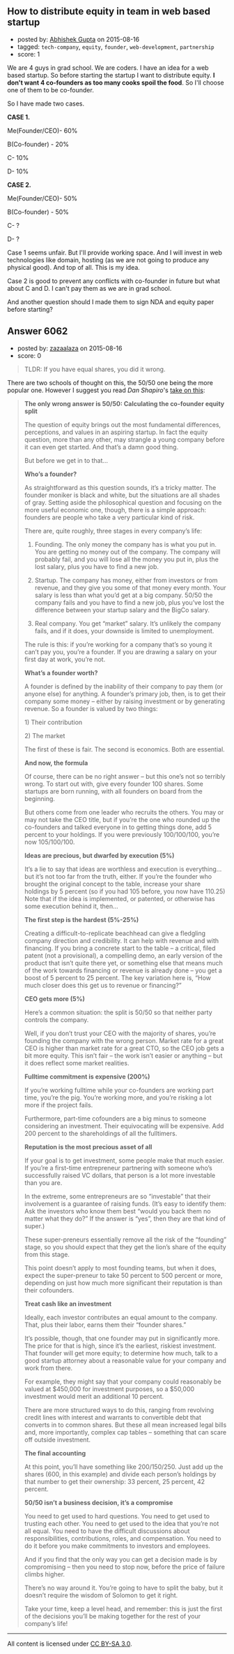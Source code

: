 ## How to distribute equity in team in web based startup

- posted by: [Abhishek Gupta](https://stackexchange.com/users/5623747/abhishek-gupta) on 2015-08-16
- tagged: `tech-company`, `equity`, `founder`, `web-development`, `partnership`
- score: 1

We are 4 guys in grad school. We are coders. I have an idea for a web based startup. So before starting the startup I want to distribute equity. **I don't want 4 co-founders as too many cooks spoil the food**. So I'll choose one of them to be co-founder.

So I have made two cases.

**CASE 1.**

Me(Founder/CEO)- 60%

B(Co-founder) - 20%

C- 10%

D- 10%

**CASE 2.**

Me(Founder/CEO)- 50%

B(Co-founder) - 50%

C- ?

D- ?

Case 1 seems unfair. But I'll provide working space. And I will invest in web technologies like domain, hosting (as we are not going to produce any physical good). And top of all. This is my idea.

Case 2 is good to prevent any conflicts with co-founder in future but what about C and D. I can't pay them as we are in grad school.

And another question should I made them to sign NDA and equity paper before starting?


## Answer 6062

- posted by: [zazaalaza](https://stackexchange.com/users/4672194/zazaalaza) on 2015-08-16
- score: 0

<blockquote>
  <p>TLDR: If you have equal shares, you did it wrong.</p>
</blockquote>

<p>There are two schools of thought on this, the 50/50 one being the more popular one. However I suggest you read <em>Dan Shapiro</em>'s <a href="http://www.geekwire.com/2011/wrong-answer-5050-calculating-cofounder-equity-split/" rel="nofollow">take on this</a>: </p>

<blockquote>
  <p><strong>The only wrong answer is 50/50: Calculating the co-founder equity split</strong></p>
  
  <p>The question of equity brings out the most fundamental differences,
  perceptions, and values in an aspiring startup. In fact the equity
  question, more than any other, may strangle a young company before it
  can even get started. And that’s a damn good thing.</p>
  
  <p>But before we get in to that…</p>
  
  <p><strong>Who’s a founder?</strong></p>
  
  <p>As straightforward as this question sounds, it’s a tricky matter. The
  founder moniker is black and white, but the situations are all shades
  of gray. Setting aside the philosophical question and focusing on the
  more useful economic one, though, there is a simple approach: founders
  are people who take a very particular kind of risk.</p>
  
  <p>There are, quite roughly, three stages in every company’s life:</p>
  
  <ol>
  <li><p>Founding.  The only money the company has is what you put in.  You are getting no money out of the company.  The company will probably
  fail, and you will lose all the money you put in, plus the lost
  salary, plus you have to find a new job.</p></li>
  <li><p>Startup. The company has money, either from investors or from revenue, and they give you some of that money every month. Your salary
  is less than what you’d get at a big company. 50/50 the company fails
  and you have to find a new job, plus you’ve lost the difference
  between your startup salary and the BigCo salary.</p></li>
  <li><p>Real company. You get “market” salary. It’s unlikely the company fails, and if it does, your downside is limited to unemployment.</p></li>
  </ol>
  
  <p>The rule is this: if you’re working for a company that’s so young it
  can’t pay you, you’re a founder. If you are drawing a salary on your
  first day at work, you’re not.</p>
  
  <p><strong>What’s a founder worth?</strong></p>
  
  <p>A founder is defined by the inability of their company to pay them (or
  anyone else) for anything. A founder’s primary job, then, is to get
  their company some money – either by raising investment or by
  generating revenue. So a founder is valued by two things:</p>
  
  <p>1) Their contribution</p>
  
  <p>2) The market</p>
  
  <p>The first of these is fair. The second is economics. Both are
  essential.</p>
  
  <p><strong>And now, the formula</strong></p>
  
  <p>Of course, there can be no right answer – but this one’s not so
  terribly wrong. To start out with, give every founder 100 shares. Some
  startups are born running, with all founders on board from the
  beginning.</p>
  
  <p>But others come from one leader who recruits the others. You may or
  may not take the CEO title, but if you’re the one who rounded up the
  co-founders and talked everyone in to getting things done, add 5
  percent to your holdings.  If you were previously 100/100/100, you’re
  now 105/100/100.</p>
  
  <p><strong>Ideas are precious, but dwarfed by execution (5%)</strong></p>
  
  <p>It’s a lie to say that ideas are worthless and execution is
  everything… but it’s not too far from the truth, either. If you’re the
  founder who brought the original concept to the table, increase your
  share holdings by 5 percent (so if you had 105 before, you now have
  110.25) Note that if the idea is implemented, or patented, or otherwise has some execution behind it, then…</p>
  
  <p><strong>The first step is the hardest (5%-25%)</strong></p>
  
  <p>Creating a difficult-to-replicate beachhead can give a fledgling
  company direction and credibility. It can help with revenue and with
  financing. If you bring a concrete start to the table – a critical,
  filed patent (not a provisional), a compelling demo, an early version
  of the product that isn’t quite there yet, or something else that
  means much of the work towards financing or revenue is already done –
  you get a boost of 5 percent to 25 percent. The key variation here is,
  “How much closer does this get us to revenue or financing?”</p>
  
  <p><strong>CEO gets more (5%)</strong></p>
  
  <p>Here’s a common situation: the split is 50/50 so that neither party
  controls the company.</p>
  
  <p>Well, if you don’t trust your CEO with the majority of shares, you’re
  founding the company with the wrong person. Market rate for a great
  CEO is higher than market rate for a great CTO, so the CEO job gets a
  bit more equity. This isn’t fair – the work isn’t easier or anything –
  but it does reflect some market realities.</p>
  
  <p><strong>Fulltime commitment is expensive (200%)</strong></p>
  
  <p>If you’re working fulltime while your co-founders are working part
  time, you’re the pig. You’re working more, and you’re risking a lot
  more if the project fails.</p>
  
  <p>Furthermore, part-time cofounders are a big minus to someone
  considering an investment. Their equivocating will be expensive. Add
  200 percent to the shareholdings of all the fulltimers.</p>
  
  <p><strong>Reputation is the most precious asset of all</strong></p>
  
  <p>If your goal is to get investment, some people make that much easier.
  If you’re a first-time entrepreneur partnering with someone who’s
  successfully raised VC dollars, that person is a lot more investable
  than you are.</p>
  
  <p>In the extreme, some entrepreneurs are so “investable” that their
  involvement is a guarantee of raising funds. (It’s easy to identify
  them: Ask the investors who know them best “would you back them no
  matter what they do?”  If the answer is “yes”, then they are that kind
  of super.)</p>
  
  <p>These super-preneurs essentially remove all the risk of the “founding”
  stage, so you should expect that they get the lion’s share of the
  equity from this stage.</p>
  
  <p>This point doesn’t apply to most founding teams, but when it does,
  expect the super-preneur to take 50 percent to 500 percent or more,
  depending on just how much more significant their reputation is than
  their cofounders.</p>
  
  <p><strong>Treat cash like an investment</strong></p>
  
  <p>Ideally, each investor contributes an equal amount to the company. 
  That, plus their labor, earns them their “founder shares.”</p>
  
  <p>It’s possible, though, that one founder may put in significantly more.
  The price for that is high, since it’s the earliest, riskiest
  investment.  That founder will get more equity; to determine how much,
  talk to a good startup attorney about a reasonable value for your
  company and work from there.</p>
  
  <p>For example, they might say that your company could reasonably be
  valued at $450,000 for investment purposes, so a $50,000 investment
  would merit an additional 10 percent.</p>
  
  <p>There are more structured ways to do this, ranging from revolving
  credit lines with interest and warrants to convertible debt that
  converts in to common shares. But these all mean increased legal bills
  and, more importantly, complex cap tables – something that can scare
  off outside investment.</p>
  
  <p><strong>The final accounting</strong></p>
  
  <p>At this point, you’ll have something like 200/150/250. Just add up the
  shares (600, in this example) and divide each person’s holdings by
  that number to get their ownership: 33 percent, 25 percent, 42
  percent.</p>
  
  <p><strong>50/50 isn’t a business decision, it’s a compromise</strong></p>
  
  <p>You need to get used to hard questions. You need to get used to
  trusting each other. You need to get used to the idea that you’re not
  all equal.  You need to have the difficult discussions about
  responsibilities, contributions, roles, and compensation.  You need to
  do  it before you make commitments to investors and employees.</p>
  
  <p>And if you find that the only way you can get a decision made is by
  compromising – then you need to stop now, before the price of failure
  climbs higher.</p>
  
  <p>There’s no way around it. You’re going to have to split the baby, but
  it doesn’t require the wisdom of Solomon to get it right.</p>
  
  <p>Take your time, keep a level head, and remember: this is just the
  first of the decisions you’ll be making together for the rest of your
  company’s life!</p>
</blockquote>




---

All content is licensed under [CC BY-SA 3.0](https://creativecommons.org/licenses/by-sa/3.0/).
